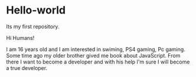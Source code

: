 # Hello-world
Its my first repository.

Hi Humans!

I am 16 years old and I am interested in swiming, PS4 gaming, Pc gaming.
Some time ago my older brother gived me book about JavaScript.
From there I want to become a developer and with his help I'm sure I will become a true developer.

